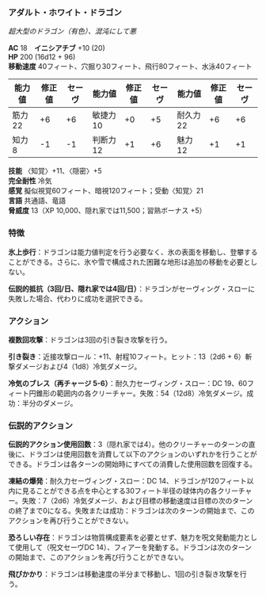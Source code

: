 ### アダルト・ホワイト・ドラゴン
*超大型のドラゴン（有色）、混沌にして悪*

**AC** 18　**イニシアチブ** +10 (20)  
**HP** 200 (16d12 + 96)  
**移動速度** 40フィート、穴掘り30フィート、飛行80フィート、水泳40フィート

| 能力値 | 修正値 | セーヴ | 能力値 | 修正値 | セーヴ | 能力値 | 修正値 | セーヴ |
|--------|--------|--------|--------|--------|--------|--------|--------|--------|
| 筋力22 | +6 | +6 | 敏捷力10 | +0 | +5 | 耐久力22 | +6 | +6 |
| 知力8 | -1 | -1 | 判断力12 | +1 | +6 | 魅力12 | +1 | +1 |

**技能** 〈知覚〉+11、〈隠密〉+5  
**完全耐性** 冷気  
**感覚** 擬似視覚60フィート、暗視120フィート；受動〈知覚〉21  
**言語** 共通語、竜語  
**脅威度** 13（XP 10,000、隠れ家では11,500；習熟ボーナス +5）

### 特徴

**氷上歩行**：ドラゴンは能力値判定を行う必要なく、氷の表面を移動し、登攀することができる。さらに、氷や雪で構成された困難な地形は追加の移動を必要としない。

**伝説的抵抗（3回/日、隠れ家では4回/日）**：ドラゴンがセーヴィング・スローに失敗した場合、代わりに成功を選択できる。

### アクション

**複数回攻撃**：ドラゴンは3回の引き裂き攻撃を行う。

**引き裂き**：近接攻撃ロール：+11、射程10フィート。ヒット：13（2d6 + 6）斬撃ダメージおよび4（1d8）冷気ダメージ。

**冷気のブレス（再チャージ 5-6）**：耐久力セーヴィング・スロー：DC 19、60フィート円錐形の範囲内の各クリーチャー。失敗：54（12d8）冷気ダメージ。成功：半分のダメージ。

### 伝説的アクション

**伝説的アクション使用回数**：3（隠れ家では4）。他のクリーチャーのターンの直後に、ドラゴンは使用回数を消費して以下のアクションのいずれかを行うことができる。ドラゴンは各ターンの開始時にすべての消費した使用回数を回復する。

**凍結の爆発**：耐久力セーヴィング・スロー：DC 14、ドラゴンが120フィート以内に見ることができる点を中心とする30フィート半径の球体内の各クリーチャー。失敗：7（2d6）冷気ダメージ、および目標の移動速度は目標の次のターンの終了まで0になる。失敗または成功：ドラゴンは次のターンの開始まで、このアクションを再び行うことができない。

**恐ろしい存在**：ドラゴンは物質構成要素を必要とせず、魅力を呪文発動能力として使用して（呪文セーヴDC 14）、フィアーを発動する。ドラゴンは次のターンの開始まで、このアクションを再び行うことができない。

**飛びかかり**：ドラゴンは移動速度の半分まで移動し、1回の引き裂き攻撃を行う。